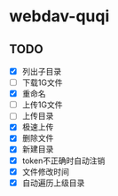 # webdav-quqi


## TODO
- [x] 列出子目录
- [ ] 下载1G文件
- [x] 重命名
- [ ] 上传1G文件
- [ ] 上传目录
- [x] 极速上传
- [x] 删除文件
- [x] 新建目录
- [x] token不正确时自动注销
- [x] 文件修改时间
- [x] 自动遍历上级目录

